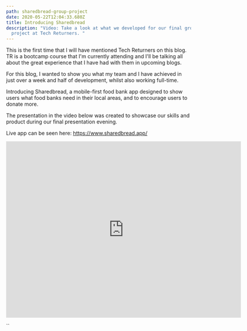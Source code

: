 ```yaml
---
path: sharedbread-group-project
date: 2020-05-22T12:04:33.680Z
title: Introducing Sharedbread
description: "Video: Take a look at what we developed for our final group
  project at Tech Returners. "
---
```

This is the first time that I will have mentioned Tech Returners on this blog. TR is a bootcamp course that I'm currently attending and I'll be talking all about the great experience that I have had with them in upcoming blogs.

For this blog, I wanted to show you what my team and I have achieved in just over a week and half of development, whilst also working full-time.

Introducing Sharedbread, a mobile-first food bank app designed to show users what food banks need in their local areas, and to encourage users to donate more.

The presentation in the video below was created to showcase our skills and product during our final presentation evening.

Live app can be seen here: <https://www.sharedbread.app/>

<iframe src="https://player.vimeo.com/video/421498710" width="640" height="480" frameborder="0" allow="autoplay; fullscreen" allowfullscreen></iframe>

``